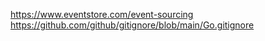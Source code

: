 https://www.eventstore.com/event-sourcing
https://github.com/github/gitignore/blob/main/Go.gitignore

